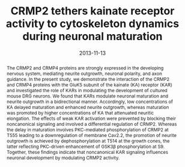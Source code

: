 ---
title: "CRMP2 tethers kainate receptor activity to cytoskeleton dynamics during neuronal maturation"
date: 2013-11-13
publishDate: 2013-11-13
authors: ["Joana M. Marques", "Ricardo J. Rodrigues", "**Sergio Valbuena**", "Jose L. Rozas", "Sanja Selak", "Philippe Marin", "Maria I. Aller", "Juan Lerma"]
abstract: "The CRMP2 and CRMP4 proteins are strongly expressed in the developing nervous system, mediating neurite outgrowth, neuronal polarity, and axon guidance. In the present study, we demonstrate the interaction of the CRMP2 and CRMP4 proteins with the GluK5 subunit of the kainate (KA) receptor (KAR) and investigated the role of KARs in modulating the development of cultured mouse DRG neurons. We found that KARs modulate neuronal maturation and neurite outgrowth in a bidirectional manner. Accordingly, low concentrations of KA delayed maturation and enhanced neurite outgrowth, whereas maturation was promoted by higher concentrations of KA that attenuated neuritic elongation. The effects of weak KAR activation were prevented by blocking their noncanonical signaling and involved a differential regulation of CRMP2. Whereas the delay in maturation involves PKC-mediated phosphorylation of CRMP2 at T555 leading to a downregulation of membrane Cav2.2, the promotion of neurite outgrowth is achieved by dephosphorylation at T514 at the growth cones, the latter reflecting PKC-driven enhancement of GSK3β phosphorylation at S9. Together, these findings indicate that noncanonical KAR signaling influences neuronal development by modulating CRMP2 activity."
publication: "*Journal of Neuroscience*"
links:
  - icon_pack: fas
    icon: link
    name: Link
    url: 'https://www.jneurosci.org/content/33/46/18298'
---
